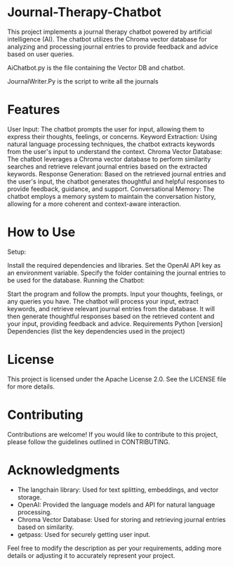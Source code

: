 # Journal-Therapy-Chatbot
This project implements a journal therapy chatbot powered by artificial intelligence (AI). The chatbot utilizes the Chroma vector database for analyzing and processing journal entries to provide feedback and advice based on user queries.

AiChatbot.py is the file containing the Vector DB and chatbot.

JournalWriter.Py is the script to write all the journals


# Features
User Input: The chatbot prompts the user for input, allowing them to express their thoughts, feelings, or concerns.
Keyword Extraction: Using natural language processing techniques, the chatbot extracts keywords from the user's input to understand the context.
Chroma Vector Database: The chatbot leverages a Chroma vector database to perform similarity searches and retrieve relevant journal entries based on the extracted keywords.
Response Generation: Based on the retrieved journal entries and the user's input, the chatbot generates thoughtful and helpful responses to provide feedback, guidance, and support.
Conversational Memory: The chatbot employs a memory system to maintain the conversation history, allowing for a more coherent and context-aware interaction.
# How to Use
Setup:

Install the required dependencies and libraries.
Set the OpenAI API key as an environment variable.
Specify the folder containing the journal entries to be used for the database.
Running the Chatbot:

Start the program and follow the prompts.
Input your thoughts, feelings, or any queries you have.
The chatbot will process your input, extract keywords, and retrieve relevant journal entries from the database.
It will then generate thoughtful responses based on the retrieved content and your input, providing feedback and advice.
Requirements
Python [version]
Dependencies (list the key dependencies used in the project)
# License
This project is licensed under the Apache License 2.0. See the LICENSE file for more details.

# Contributing
Contributions are welcome! If you would like to contribute to this project, please follow the guidelines outlined in CONTRIBUTING.

# Acknowledgments
- The langchain library: Used for text splitting, embeddings, and vector storage.
- OpenAI: Provided the language models and API for natural language processing.
- Chroma Vector Database: Used for storing and retrieving journal entries based on similarity.
- getpass: Used for securely getting user input.


Feel free to modify the description as per your requirements, adding more details or adjusting it to accurately represent your project.
